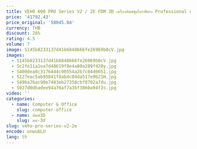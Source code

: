 ```yaml
---
title: VEHO 600 PRO Series V2 / 2E FDM 3D เครื่องพิมพ์ชุดไดรฟ์ตรง Professional พิมพ์ขนาดใหญ่ขนาด 600x600x600 มม.3d เครื่องพิมพ์ชุด DIY
price: '41792.43'
price_original: '58045.04'
currency: THB
discount: 28%
rating: 4.5
volume: 7
image: S145b8233137d41b6848666fe26969b0cV.jpg
images:
  - S145b8233137d41b6848666fe26969b0cV.jpg
  - Sc2fe11a1ea7d48619f8e4a80a289f428y.jpg
  - S400dea8c3176444c90554a2b7c04d6651.jpg
  - S127eac5ab95841f8ab4c04da517e9621H.jpg
  - S49ba76ac90e7483eb27358cbf0702a7du.jpg
  - S027d0dbadee94a76af7a3bf3860a94f3s.jpg
video: ''
categories:
  - name: Computer & Office
    slug: computer-office
  - name: พิมพ์3D
    slug: มพ-3d
slug: veho-pro-series-v2-2e
encode: onwubLU
lang: th
---
```

  